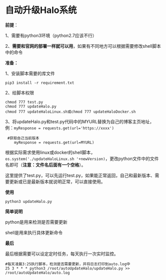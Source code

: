 # 自动升级Halo系统

**前提**：

1、需要有python3环境（python2.7应该不行）

2、**需要和官网的部署一样就可以用**，如果有不同地方可以根据需要修改shell脚本中的命令

**准备：**

1、安装脚本需要的库文件

```
pip3 install -r requirement.txt
```

2、给脚本权限

```
chmod 777 test.py
chmod 777 updateHalo.py
chmod 777 updateHaloLinux.sh或chmod 777 updateHaloDocker.sh
```

3、将updateHalo.py和test.py代码中的MYURL替换为自己的博客主页地址，例：`myResponse = requests.get(url='https://xxxx')`
```
 #获取自己当前版本
    myResponse = requests.get(url=MYURL)
```
根据实际需求使用linux或docker的shell脚本，`os.system('./updateHaloLinux.sh '+newVersion)`，更改python文件中的文件名即可（**注意：文件名后面有一个空格**）。

这里提供了test.py，可以先运行test.py，如果能正常返回，自己和最新版本、需要更新或已是最新版本就说明正常，可以直接使用。



**使用**

```
python3 updateHalo.py
```





**简单说明**

python是用来检测是否需要更新

shell是用来执行具体更新命令



**最后**

最后根据需要可以设定定时任务，每天执行一次实时监控。

```
#每天凌晨3:25执行脚本，检测是否需要更新，并将日志打印到auto.log中
25 3 * * * python3 /root/autoUpdateHalo/updateHalo.py >> /root/autoUpdateHalo/auto.log
```
